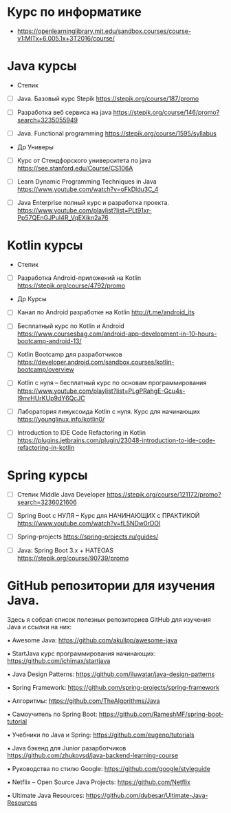 # Курс по информатике 
* https://openlearninglibrary.mit.edu/sandbox.courses/course-v1:MITx+6.005.1x+3T2016/course/


# Java курсы
   * Степик
   - [ ] Java. Базовый курс Stepik
   <https://stepik.org/course/187/promo>
   
   - [ ] Разработка веб сервиса на java 
   <https://stepik.org/course/146/promo?search=3235055949>
   
   - [ ] Java. Functional programming
   <https://stepik.org/course/1595/syllabus>

   * Др Универы
   - [ ]  Курс от Стендфорского университета по java
    <https://see.stanford.edu/Course/CS106A>
    
   - [ ] Learn Dynamic Programming Techniques in Java
    <https://www.youtube.com/watch?v=oFkDldu3C_4>
    
   - [ ] Java Enterprise полный курс и разработка проекта.
   <https://www.youtube.com/playlist?list=PLt91xr-Pp57QEnGJPuI4R_VqEXikn2a76>
   
   
   
# Kotlin курсы
   * Степик
   - [ ] Разработка Android-приложений на Kotlin
    <https://stepik.org/course/4792/promo> 
    
    
   * Др Курсы
   - [ ] Канал по Android разработке на Kotlin
     <http://t.me/android_its>
  
   - [ ] Бесплатный курс по Kotlin и Android
    <https://www.coursesbag.com/android-app-development-in-10-hours-bootcamp-android-13/>
    
   - [ ] Kotlin Bootcamp для разработчиков
   <https://developer.android.com/sandbox.courses/kotlin-bootcamp/overview>
   
   - [ ] Kotlin с нуля – бесплатный курс по основам программирования
   <https://www.youtube.com/playlist?list=PLgPRahgE-Gcu4s-I9mrHUrKUp9dY6QcJC>
   
   - [ ] Лаборатория линуксоида Kotlin с нуля. Курс для начинающих
   <https://younglinux.info/kotlin0/>
   
   - [ ] Introduction to IDE Code Refactoring in Kotlin
   <https://plugins.jetbrains.com/plugin/23048-introduction-to-ide-code-refactoring-in-kotlin>
   
   
# Spring курсы
   - [ ]  Степик Middle Java Developer
   <https://stepik.org/course/121172/promo?search=3236021606>
   
   - [ ] Spring Boot с НУЛЯ – Курс для НАЧИНАЮЩИХ с ПРАКТИКОЙ
   <https://www.youtube.com/watch?v=fL5NDw0rDOI>
   
  - [ ] Spring-projects
   <https://spring-projects.ru/guides/>
   
  - [ ]  Java: Spring Boot 3.x + HATEOAS
   <https://stepik.org/course/90739/promo>
   
   
# GitHub репозитории для изучения Java.
   
   Здесь я собрал список полезных репозиториев GitHub для изучения Java и ссылки на них:
   
   ▪ Awesome Java: https://github.com/akullpp/awesome-java
   
   ▪ StartJava курс программирования начинающих: https://github.com/ichimax/startjava
   
   ▪ Java Design Patterns: https://github.com/iluwatar/java-design-patterns
   
   ▪ Spring Framework: https://github.com/spring-projects/spring-framework
   
   ▪ Алгоритмы: https://github.com/TheAlgorithms/Java
   
   ▪ Самоучитель по Spring Boot: https://github.com/RameshMF/spring-boot-tutorial
   
   ▪ Учебники по Java и Spring: https://github.com/eugenp/tutorials
   
   ▪ Java бэкенд для Junior разарботчиков https://github.com/zhukovsd/java-backend-learning-course
   
   ▪ Руководства по стилю Google: https://github.com/google/styleguide
   
   ▪ Netflix – Open Source Java Projects: https://github.com/Netflix
   
   ▪ Ultimate Java Resources: https://github.com/dubesar/Ultimate-Java-Resources
 
